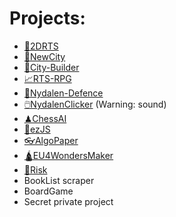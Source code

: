# Projects:
* [🧚2DRTS](https://mnbvmnbv2.github.io/2DRts)
* [🌆NewCity](https://mnbvmnbv2.github.io/new-city)
* [🎪City-Builder](https://mnbvmnbv2.github.io/city-builder/)
* [📈RTS-RPG](https://mnbvmnbv2.github.io/rts-rpg)
* [🗼Nydalen-Defence](https://mnbvmnbv2.github.io/nydalen-defence)
* [🖱️NydalenClicker](https://mnbvmnbv2.github.io/nydalen-clicker) (Warning: sound)
* [♟ChessAI](https://mnbvmnbv2.github.io/chess-ai/)
* [🎇ezJS](https://github.com/mnbvmnbv2/ez-s)
* [👓AlgoPaper](https://github.com/mnbvmnbv2/algo-paper/blob/main/Algoritmer%20og%20datastrukturer.pdf)
* [🛕EU4WondersMaker](https://github.com/mnbvmnbv2/eu4-wondersmaker)
* [🎲Risk](https://github.com/mnbvmnbv2/risk)
* BookList scraper
* BoardGame
* Secret private project
